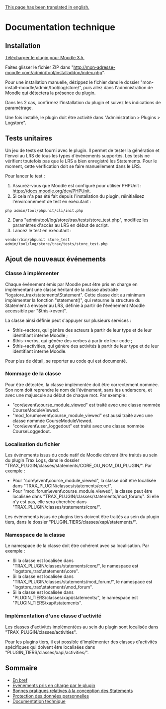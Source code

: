 [This page has been translated in english.](../en/tech.md)

# Documentation technique

## Installation

[Télécharger le plugin pour Moodle 3.5.](http://xapi.fr/download/trax-logs/logstore_trax_moodle35_2018050801.zip)

Faites glisser le fichier ZIP dans "http://mon-adresse-moodle.com/admin/tool/installaddon/index.php". 

Pour une installation manuelle, dézippez le fichier dans le dossier "mon-install-moodle/admin/tool/log/store/",
puis allez dans l'administration de Moodle qui détectera la présence du plugin.

Dans les 2 cas, confirmez l'installation du plugin et suivez les indications de paramétrage.

Une fois installé, le plugin doit être activité dans "Administration > Plugins > Logstore".


## Tests unitaires

Un jeu de tests est fourni avec le plugin.
Il permet de tester la génération et l'envoi au LRS de tous les types d'événements supportés.
Les tests ne vérifient toutefois pas que le LRS a bien enregistré les Statements. 
Pour le moment, cette vérification doit se faire manuellement dans le LRS.

Pour lancer le test :

1. Assurez-vous que Moodle est configuré pour utiliser PHPUnit : https://docs.moodle.org/dev/PHPUnit.
2. Si cela n'a pas été fait depuis l'installation du plugin, réinitialisez l'environnement de test en exécutant :
```
php admin/tool/phpunit/cli/init.php
```
2. Dans "admin/tool/log/store/trax/tests/store_test.php", modifiez les paramètres d'accès au LRS en début de script.
3. Lancez le test en exécutant : 
```
vendor/bin/phpunit store_test admin/tool/log/store/trax/tests/store_test.php
```

## Ajout de nouveaux événements

### Classe à implémenter

Chaque événement émis par Moodle peut être pris en charge en implémentant une classe héritant de la classe abstraite "logstore_trax\statements\Statement".
Cette classe doit au minimum implémenter la fonction "statement()", qui retourne la structure du Statement à envoyer au LRS,
définie à partir de l'événement Moodle accessible par "$this->event".

La classe ainsi définie peut s'appuyer sur plusieurs services :
* $this->actors, qui génère des acteurs à partir de leur type et de leur identifiant interne Moodle ;
* $this->verbs, qui génère des verbes à partir de leur code ;
* $this->activities, qui génère des activités à partir de leur type et de leur identifiant interne Moodle.

Pour plus de détail, se reporter au code qui est documenté.

### Nommage de la classe

Pour être détectée, la classe implémentée doit être correctement nommée.
Son nom doit reprendre le nom de l'événement, sans les underscore, et avec une majuscule au début de chaque mot.
Par exemple :
* "core\event\course_module_viewed" est traité avec une classe nommée CourseModuleViewed.
* "mod_forum\event\course_module_viewed" est aussi traité avec une classe nommée CourseModuleViewed.
* "core\event\user_loggedout" est  traité avec une classe nommée CourseLoggedout.

### Localisation du fichier

Les événements issus du code natif de Moodle doivent être traités au sein du plugin Trax Logs,
dans le dossier "TRAX_PLUGIN/classes/statements/CORE_OU_NOM_DU_PLUGIN/".
Par exemple :
* Pour "core\event\course_module_viewed", la classe doit être localisée dans "TRAX_PLUGIN/classes/statements/core/".
* Pour "mod_forum\event\course_module_viewed", la classe peut être localisée dans "TRAX_PLUGIN/classes/statements/mod_forum/". Si elle n'y est pas, elle sera cherchée dans "TRAX_PLUGIN/classes/statements/core/".

Les événements issus de plugins tiers doivent être traités au sein du plugin tiers, dans le dossier "PLUGIN_TIERS/classes/xapi/statements/".

### Namespace de la classe

Le namespace de la classe doit être cohérent avec sa localisation. Par exemple :
* Si la classe est localisée dans "TRAX_PLUGIN/classes/statements/core/", le namespace est "logstore_trax\statements\core".
* Si la classe est localisée dans "TRAX_PLUGIN/classes/statements/mod_forum/", le namespace est "logstore_trax\statements\mod_forum".
* Si la classe est localisée dans "PLUGIN_TIERS/classes/xapi/statements/", le namespace est "PLUGIN_TIERS\xapi\statements".

### Implémentation d'une classe d'activité

Les classes d'activités implémentées au sein du plugin sont localisée dans "TRAX_PLUGIN/classes/activities".

Pour les plugins tiers, il est possible d'implémenter des classes d'activités spécifiques
qui doivent être localisées dans "PLUGIN_TIERS/classes/xapi/activities/".


## Sommaire

* [En bref](README.md)
* [Evénements pris en charge par le plugin](events.md)
* [Bonnes pratiques relatives à la conception des Statements](best-practices.md)
* [Protection des données personnelles](privacy.md)
* [Documentation technique](tech.md)

